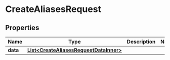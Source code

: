 

# CreateAliasesRequest


## Properties

| Name | Type | Description | Notes |
|------------ | ------------- | ------------- | -------------|
|**data** | [**List&lt;CreateAliasesRequestDataInner&gt;**](CreateAliasesRequestDataInner.md) |  |  |



